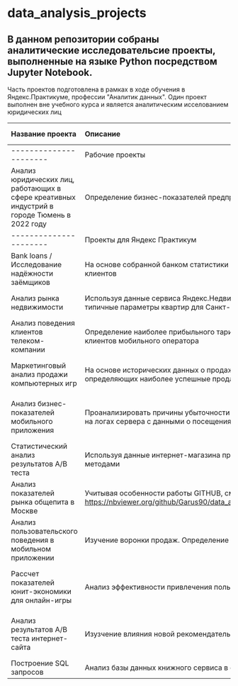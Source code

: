 # data_analysis_projects

## В данном репозитории собраны аналитические исследовательсие проекты, выполненные на языке Python посредством Jupyter Notebook.
Часть проектов подготовлена в рамках в ходе обучения в Яндекс.Практикуме, профессии "Аналитик данных". Один проект выполнен вне учебного курса и является аналитическим исселованием юридических лиц


| Название проекта | Описание | Используемые библиотеки | 
| :---------------------- | :---------------------- | :---------------------- |
| ---------------------- | Рабочие проекты | ---------------------- |
| Анализ юридических лиц, работающих в сфере креативных индустрий  в городе Тюмень в 2022 году | Определение бизнес-показателей предприятий, работающих в сфере креативных индустрий в городе Тюмень. | *pandas*, *numpy*, *seaborn*, *matplotlib*|
| ---------------------- | Проекты для Яндекс Практикум | ---------------------- |
| Bank loans / Исследование надёжности заёмщиков | На основе собранной банком статистики - определение зависимости возврата кредитов от отдельных характеристик клиентов | *pandas*, *numpy*|
| Анализ рынка недвижимости  | Используя данные сервиса Яндекс.Недвижимость, определение рыночной стоимости объектов недвижимости и типичные параметры квартир для Санкт-Петербурга и Ленобласти | *pandas, matplotlib, numpy*|
| Анализ поведения клиентов телеком-компании | Определение наиболее прибыльного тарифа для компании на основе выгрузки статистических данных активности клиентов мобильного оператора | *pandas, matplotlib, numPy, SciPy*|
| Маркетинговый анализ продажи компьютерных игр |  На основе исторических данных о продаже игр в различных регионах мира выведение закономерностей, определяющих наиболее успешные продажи | *pandas, matplotlib, numPy, math, seaborn, SciPy*|
| Анализ бизнес-показателей мобильного приложения | Проанализировать причины убыточности бизнеса для развлекательного приложения Procrastinate Pro+, основываясь на логах сервера с данными о посещениях приложения | *pandas, datetime, matplotlib, numPy, seaborn*|
| Статистический анализ результатов А/В теста | Используя данные интернет-магазина приоритезиация гипотез, оценка результатов A/B-тестирования различными методами | *pandas, datetime, matplotlib, numPy, sciPy*|
| Анализ показателей рынка общепита в Москве | Учитывая особенности работы GITHUB, см. проект по ссылке <https://nbviewer.org/github/Garus90/data_analysis_projects/blob/main/project_9_caffee_maps/project_moscow_caffee.ipynb> | *pandas, matplotlib, seaborn, plotly, json, folium*|
| Анализ пользовательского поведения в мобильном приложении | Изучение воронки продаж. Определение того, как пользователи доходят до покупки. Анализ результатов А/А/В теста | *pandas, scipy, datetime, numpy, matplotlib, math*|
| Рассчет показателей юнит-экономики для онлайн-игры | Анализ эффективности привлечения пользователей в онлайн-игру из различных рекламных источников | *pandas, datetime, matplotlib, numPy, sciPy, seaborn* |
| Анализ результатов А/В теста интернет-сайта | Изузчение влияния новой рекомендательной системы на сайте на изменения в платежной воронке пользователей | *pandas, datetime, matplotlib, numPy, sciPy, seaborn, plotly*|
| Построение SQL запросов | Анализ базы данных книжного сервиса в соотвсетствии с запросом заказчика | *PostgreSQL* |
